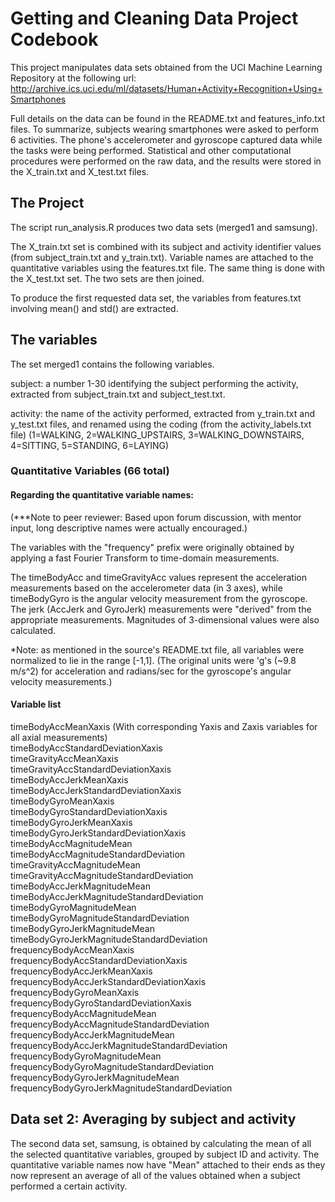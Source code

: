 # Getting and Cleaning Data Project Codebook


This project manipulates data sets obtained from the UCI Machine Learning Repository at the following url: http://archive.ics.uci.edu/ml/datasets/Human+Activity+Recognition+Using+Smartphones

Full details on the data can be found in the README.txt and features_info.txt files. To summarize, subjects wearing smartphones were asked to perform 6 activities. The phone's accelerometer and gyroscope captured data while the tasks were being performed. Statistical and other computational procedures were performed on the raw data, and the results were stored in the X_train.txt and X_test.txt files.


## The Project


The script run_analysis.R produces two data sets (merged1 and samsung).

The X_train.txt set is combined with its subject and activity identifier values (from subject_train.txt and y_train.txt). Variable names are attached to the quantitative variables using the features.txt file. The same thing is done with the X_test.txt set. The two sets are then joined.

To produce the first requested data set, the variables from features.txt involving mean() and std() are extracted.

## The variables

The set merged1 contains the following variables.


subject: a number 1-30 identifying the subject performing the activity, extracted from subject_train.txt and subject_test.txt. 
	
activity: the name of the activity performed, extracted from y_train.txt and y_test.txt files, and renamed using the coding (from the activity_labels.txt file) (1=WALKING, 2=WALKING_UPSTAIRS, 3=WALKING_DOWNSTAIRS, 4=SITTING, 5=STANDING, 6=LAYING)

### Quantitative Variables (66 total)

#### Regarding the quantitative variable names:

(***Note to peer reviewer: Based upon forum discussion, with mentor input, long descriptive names were actually encouraged.) 

The variables with the "frequency" prefix were originally obtained by applying a fast Fourier Transform to time-domain measurements.

The timeBodyAcc and timeGravityAcc values represent the acceleration measurements based on the accelerometer data (in 3 axes), while timeBodyGyro is the angular velocity measurement from the gyroscope. The jerk (AccJerk and GyroJerk) measurements were "derived" from the appropriate measurements. Magnitudes of 3-dimensional values were also calculated.

*Note: as mentioned in the source's README.txt file, all variables were normalized to lie in the range [-1,1]. (The original units were 'g's (~9.8 m/s^2) for acceleration and radians/sec for the gyroscope's angular velocity measurements.) 

#### Variable list

timeBodyAccMeanXaxis (With corresponding Yaxis and Zaxis variables for all axial measurements)  
timeBodyAccStandardDeviationXaxis  
timeGravityAccMeanXaxis  
timeGravityAccStandardDeviationXaxis  
timeBodyAccJerkMeanXaxis  
timeBodyAccJerkStandardDeviationXaxis  
timeBodyGyroMeanXaxis  
timeBodyGyroStandardDeviationXaxis  
timeBodyGyroJerkMeanXaxis  
timeBodyGyroJerkStandardDeviationXaxis  
timeBodyAccMagnitudeMean  
timeBodyAccMagnitudeStandardDeviation  
timeGravityAccMagnitudeMean  
timeGravityAccMagnitudeStandardDeviation  
timeBodyAccJerkMagnitudeMean  
timeBodyAccJerkMagnitudeStandardDeviation  
timeBodyGyroMagnitudeMean  
timeBodyGyroMagnitudeStandardDeviation  
timeBodyGyroJerkMagnitudeMean  
timeBodyGyroJerkMagnitudeStandardDeviation  
frequencyBodyAccMeanXaxis  
frequencyBodyAccStandardDeviationXaxis  
frequencyBodyAccJerkMeanXaxis  
frequencyBodyAccJerkStandardDeviationXaxis  
frequencyBodyGyroMeanXaxis  
frequencyBodyGyroStandardDeviationXaxis  
frequencyBodyAccMagnitudeMean  
frequencyBodyAccMagnitudeStandardDeviation  
frequencyBodyAccJerkMagnitudeMean  
frequencyBodyAccJerkMagnitudeStandardDeviation  
frequencyBodyGyroMagnitudeMean  
frequencyBodyGyroMagnitudeStandardDeviation  
frequencyBodyGyroJerkMagnitudeMean  
frequencyBodyGyroJerkMagnitudeStandardDeviation  





## Data set 2: Averaging by subject and activity

The second data set, samsung, is obtained by calculating the mean of all the selected quantitative variables, grouped by subject ID and activity. The quantitative variable names now have "Mean" attached to their ends as they now represent an average of all of the values obtained when a subject performed a certain activity.